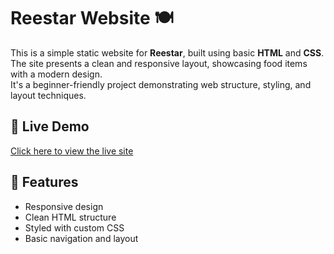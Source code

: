 # Reestar Website 🍽️

This is a simple static website for **Reestar**, built using basic **HTML** and **CSS**.  
The site presents a clean and responsive layout, showcasing food items with a modern design.  
It's a beginner-friendly project demonstrating web structure, styling, and layout techniques.

## 🔗 Live Demo  
[Click here to view the live site](link=)  
<!-- Replace the above link with your actual live URL -->

## 📁 Features
- Responsive design  
- Clean HTML structure  
- Styled with custom CSS  
- Basic navigation and layout
